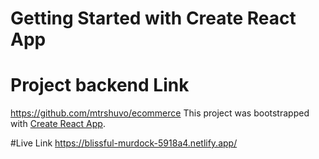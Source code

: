 # Getting Started with Create React App
# Project backend Link
https://github.com/mtrshuvo/ecommerce
This project was bootstrapped with [Create React App](https://github.com/facebook/create-react-app).

#Live Link
https://blissful-murdock-5918a4.netlify.app/
